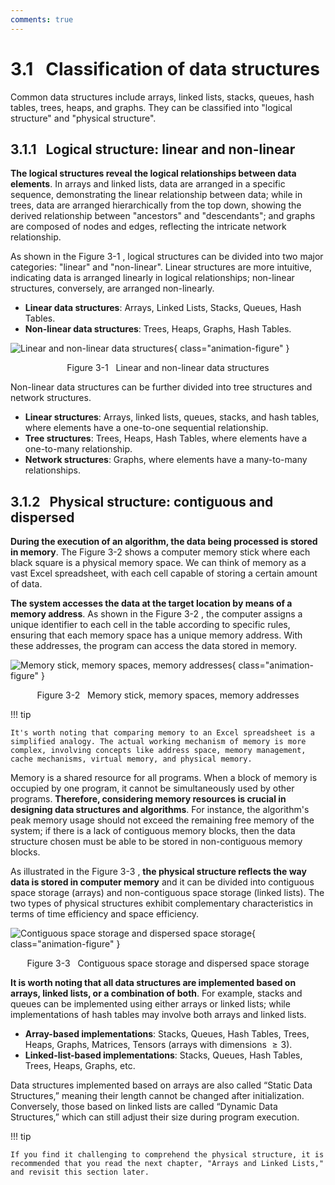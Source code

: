 ```yaml
---
comments: true
---
```


# 3.1 &nbsp; Classification of data structures

Common data structures include arrays, linked lists, stacks, queues, hash tables, trees, heaps, and graphs. They can be classified into "logical structure" and "physical structure".

## 3.1.1 &nbsp; Logical structure: linear and non-linear

**The logical structures reveal the logical relationships between data elements**. In arrays and linked lists, data are arranged in a specific sequence, demonstrating the linear relationship between data; while in trees, data are arranged hierarchically from the top down, showing the derived relationship between "ancestors" and "descendants"; and graphs are composed of nodes and edges, reflecting the intricate network relationship.

As shown in the Figure 3-1 , logical structures can be divided into two major categories: "linear" and "non-linear". Linear structures are more intuitive, indicating data is arranged linearly in logical relationships; non-linear structures, conversely, are arranged non-linearly.

- **Linear data structures**: Arrays, Linked Lists, Stacks, Queues, Hash Tables.
- **Non-linear data structures**: Trees, Heaps, Graphs, Hash Tables.

![Linear and non-linear data structures](classification_of_data_structure.assets/classification_logic_structure.png){ class="animation-figure" }

<p align="center"> Figure 3-1 &nbsp; Linear and non-linear data structures </p>

Non-linear data structures can be further divided into tree structures and network structures.

- **Linear structures**: Arrays, linked lists, queues, stacks, and hash tables, where elements have a one-to-one sequential relationship.
- **Tree structures**: Trees, Heaps, Hash Tables, where elements have a one-to-many relationship.
- **Network structures**: Graphs, where elements have a many-to-many relationships.

## 3.1.2 &nbsp; Physical structure: contiguous and dispersed

**During the execution of an algorithm, the data being processed is stored in memory**. The Figure 3-2  shows a computer memory stick where each black square is a physical memory space. We can think of memory as a vast Excel spreadsheet, with each cell capable of storing a certain amount of data.

**The system accesses the data at the target location by means of a memory address**. As shown in the Figure 3-2 , the computer assigns a unique identifier to each cell in the table according to specific rules, ensuring that each memory space has a unique memory address. With these addresses, the program can access the data stored in memory.

![Memory stick, memory spaces, memory addresses](classification_of_data_structure.assets/computer_memory_location.png){ class="animation-figure" }

<p align="center"> Figure 3-2 &nbsp; Memory stick, memory spaces, memory addresses </p>

!!! tip

    It's worth noting that comparing memory to an Excel spreadsheet is a simplified analogy. The actual working mechanism of memory is more complex, involving concepts like address space, memory management, cache mechanisms, virtual memory, and physical memory.

Memory is a shared resource for all programs. When a block of memory is occupied by one program, it cannot be simultaneously used by other programs. **Therefore, considering memory resources is crucial in designing data structures and algorithms**. For instance, the algorithm's peak memory usage should not exceed the remaining free memory of the system; if there is a lack of contiguous memory blocks, then the data structure chosen must be able to be stored in non-contiguous memory blocks.

As illustrated in the Figure 3-3 , **the physical structure reflects the way data is stored in computer memory** and it can be divided into contiguous space storage (arrays) and non-contiguous space storage (linked lists). The two types of physical structures exhibit complementary characteristics in terms of time efficiency and space efficiency.

![Contiguous space storage and dispersed space storage](classification_of_data_structure.assets/classification_phisical_structure.png){ class="animation-figure" }

<p align="center"> Figure 3-3 &nbsp; Contiguous space storage and dispersed space storage </p>

**It is worth noting that all data structures are implemented based on arrays, linked lists, or a combination of both**. For example, stacks and queues can be implemented using either arrays or linked lists; while implementations of hash tables may involve both arrays and linked lists.
- **Array-based implementations**: Stacks, Queues, Hash Tables, Trees, Heaps, Graphs, Matrices, Tensors (arrays with dimensions $\geq 3$).
- **Linked-list-based implementations**: Stacks, Queues, Hash Tables, Trees, Heaps, Graphs, etc.

Data structures implemented based on arrays are also called “Static Data Structures,” meaning their length cannot be changed after initialization. Conversely, those based on linked lists are called “Dynamic Data Structures,” which can still adjust their size during program execution.

!!! tip

    If you find it challenging to comprehend the physical structure, it is recommended that you read the next chapter, "Arrays and Linked Lists," and revisit this section later.

